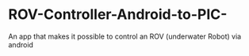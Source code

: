 # ROV-Controller-Android-to-PIC-
An app that makes it possible to control an ROV (underwater Robot) via android 
